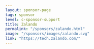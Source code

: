 ```yaml
---
layout: sponsor-page
tags: sponsor
level: c-sponsor-support
title: Zalando
permalink: "/sponsors/zalando.html"
image: "/sponsors/images/zalando.svg"
link: "https://tech.zalando.com/"
---
```


